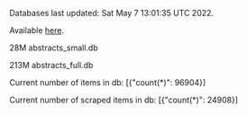 Databases last updated: Sat May  7 13:01:35 UTC 2022. 

Available [here](https://github.com/cbeauhilton/ash-db/releases).


28M	abstracts_small.db

213M	abstracts_full.db

Current number of items in db:
[{"count(*)": 96904}]

Current number of scraped items in db:
[{"count(*)": 24908}]
